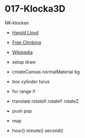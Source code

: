 # 017-Klocka3D

NK-klockan

* [Harold Lloyd](https://www.youtube.com/watch?v=Hr2aj1ibVYE)
* [Free Climbing](https://www.youtube.com/watch?v=Fiu0LeLUjUU)
* [Wikipedia](https://sv.wikipedia.org/wiki/NK-klockan)

* setup draw
* createCanvas normalMaterial bg
* box cylinder torus
* for range if
* translate rotateX rotateY rotateZ
* push pop
* map
* hour() minute() second()
